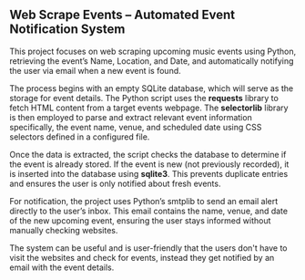 ## Web Scrape Events – Automated Event Notification System

This project focuses on web scraping upcoming music events using Python, retrieving the event’s Name, Location, and Date, and automatically notifying the user via email when a new event is found.

The process begins with an empty SQLite database, which will serve as the storage for event details. The Python script uses the **requests** library to fetch HTML content from a target events webpage. The **selectorlib** library is then employed to parse and extract relevant event information specifically, the event name, venue, and scheduled date using CSS selectors defined in a configured file.

Once the data is extracted, the script checks the database to determine if the event is already stored. If the event is new (not previously recorded), it is inserted into the database using **sqlite3**. This prevents duplicate entries and ensures the user is only notified about fresh events.

For notification, the project uses Python’s smtplib to send an email alert directly to the user’s inbox. This email contains the name, venue, and date of the new upcoming event, ensuring the user stays informed without manually checking websites.

The system can be useful and is user-friendly that the users don't have to visit the websites and check for events, instead they get notified by an email with the event details.


